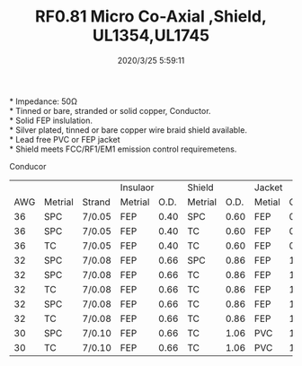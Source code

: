 ﻿---
layout: post 
title: RF0.81 Micro Co-Axial ,Shield, UL1354,UL1745
tags: RF0.81
categories: wire-cable
overview: High strand count very flexible bare copper inner conductor with 005" to .008" natural polypropylene insulation for very good dielectric properties.  A 36 AWG braided tinned copper shield with 90% minimum coverage.  A .010" to .012” white FEP jacket overa
series: FN50
part_number: 114-0236-000
thumb_img: static/202003/308-thumb-20200325140011.jpg
small_img: static/202003/308-20200325140011.jpg
date: 2020/3/25 5:59:11
---


<p>
	* Impedance: 50Ω<br />
* Tinned or bare, stranded or solid copper, Conductor. <br />
* Solid FEP inslulation.<br />
* Silver plated, tinned or bare copper wire braid shield available.<br />
* Lead free PVC or FEP jacket<br />
* Shield meets FCC/RF1/EM1 emission control requiremetens.
</p>
Conducor
<table class="table table-bordered table-hover table-condensed">
	<tbody>
		<tr>
			<td colspan="3">
			</td>
			<td colspan="2">
				Insulaor
			</td>
			<td colspan="2">
				Shield
			</td>
			<td colspan="2">
				Jacket
			</td>
		</tr>
		<tr>
			<td>
				AWG
			</td>
			<td>
				Metrial
			</td>
			<td>
				Strand
			</td>
			<td>
				Metrial
			</td>
			<td>
				O.D.
			</td>
			<td>
				Metrial
			</td>
			<td>
				O.D.
			</td>
			<td>
				Metial
			</td>
			<td>
				O.D.
			</td>
		</tr>
		<tr>
			<td>
				36
			</td>
			<td>
				SPC
			</td>
			<td>
				7/0.05
			</td>
			<td>
				FEP
			</td>
			<td>
				0.40
			</td>
			<td>
				SPC
			</td>
			<td>
				0.60
			</td>
			<td>
				FEP
			</td>
			<td>
				0.81
			</td>
		</tr>
		<tr>
			<td>
				36
			</td>
			<td>
				SPC
			</td>
			<td>
				7/0.05
			</td>
			<td>
				FEP
			</td>
			<td>
				0.40
			</td>
			<td>
				TC
			</td>
			<td>
				0.60
			</td>
			<td>
				FEP
			</td>
			<td>
				0.81
			</td>
		</tr>
		<tr>
			<td>
				36
			</td>
			<td>
				TC
			</td>
			<td>
				7/0.05
			</td>
			<td>
				FEP
			</td>
			<td>
				0.40
			</td>
			<td>
				TC
			</td>
			<td>
				0.60
			</td>
			<td>
				FEP
			</td>
			<td>
				0.81
			</td>
		</tr>
		<tr>
			<td>
				32
			</td>
			<td>
				SPC
			</td>
			<td>
				7/0.08
			</td>
			<td>
				FEP
			</td>
			<td>
				0.66
			</td>
			<td>
				SPC
			</td>
			<td>
				0.86
			</td>
			<td>
				FEP
			</td>
			<td>
				1.13
			</td>
		</tr>
		<tr>
			<td>
				32
			</td>
			<td>
				SPC
			</td>
			<td>
				7/0.08
			</td>
			<td>
				FEP
			</td>
			<td>
				0.66
			</td>
			<td>
				TC
			</td>
			<td>
				0.86
			</td>
			<td>
				FEP
			</td>
			<td>
				1.13
			</td>
		</tr>
		<tr>
			<td>
				32
			</td>
			<td>
				TC
			</td>
			<td>
				7/0.08
			</td>
			<td>
				FEP
			</td>
			<td>
				0.66
			</td>
			<td>
				TC
			</td>
			<td>
				0.86
			</td>
			<td>
				FEP
			</td>
			<td>
				1.13
			</td>
		</tr>
		<tr>
			<td>
				32
			</td>
			<td>
				SPC
			</td>
			<td>
				7/0.08
			</td>
			<td>
				FEP
			</td>
			<td>
				0.66
			</td>
			<td>
				TC
			</td>
			<td>
				0.86
			</td>
			<td>
				FEP
			</td>
			<td>
				1.37
			</td>
		</tr>
		<tr>
			<td>
				32
			</td>
			<td>
				TC
			</td>
			<td>
				7/0.08
			</td>
			<td>
				FEP
			</td>
			<td>
				0.66
			</td>
			<td>
				TC
			</td>
			<td>
				0.86
			</td>
			<td>
				FEP
			</td>
			<td>
				1.37
			</td>
		</tr>
		<tr>
			<td>
				30
			</td>
			<td>
				SPC
			</td>
			<td>
				7/0.10
			</td>
			<td>
				FEP
			</td>
			<td>
				0.66
			</td>
			<td>
				TC
			</td>
			<td>
				1.06
			</td>
			<td>
				PVC
			</td>
			<td>
				1.78
			</td>
		</tr>
		<tr>
			<td>
				30
			</td>
			<td>
				TC
			</td>
			<td>
				7/0.10
			</td>
			<td>
				FEP
			</td>
			<td>
				0.66
			</td>
			<td>
				TC
			</td>
			<td>
				1.06
			</td>
			<td>
				PVC
			</td>
			<td>
				1.78
			</td>
		</tr>
	</tbody>
</table>
